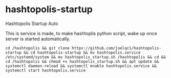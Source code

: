 # hashtopolis-startup
Hashtopolis Startup Auto

This is service is made, to make hashtoplis python script, wake up once server is started automatically. 
```
cd /hashtopolis && git clone https://github.com/joelqc1/hashtopolis-startup && cd hashtopolis-startup && mv hashtopolis.service /etc/systemd/system && mv hashtopolis_startup.sh /hashtopolis && cd && cd /hashtopolis && chmod +x hashtopolis_startup.sh && apt update && systemctl daemon-reload && systemctl enable hashtopolis.service && systemctl start hashtopolis.service
```
